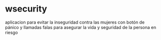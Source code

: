 # wsecurity
aplicacion para evitar la inseguridad contra las mujeres con botón de pánico y llamadas falas para asegurar la vida y seguridad de la persona en riesgo  
